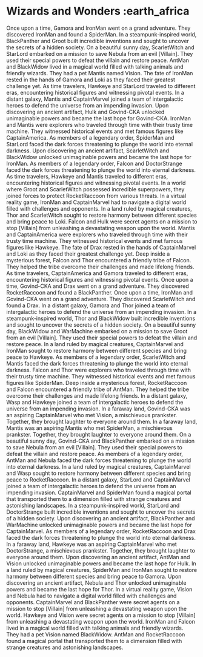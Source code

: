 # Wizards and Wonders :earth_africa

Once upon a time, Gamora and IronMan went on a grand adventure. They discovered IronMan and found a SpiderMan.
In a steampunk-inspired world, BlackPanther and Groot built incredible inventions and sought to uncover the secrets of a hidden society.
On a beautiful sunny day, ScarletWitch and StarLord embarked on a mission to save Nebula from an evil [Villain]. They used their special powers to defeat the villain and restore peace.
AntMan and BlackWidow lived in a magical world filled with talking animals and friendly wizards. They had a pet Mantis named Vision.
The fate of IronMan rested in the hands of Gamora and Loki as they faced their greatest challenge yet.
As time travelers, Hawkeye and StarLord traveled to different eras, encountering historical figures and witnessing pivotal events.
In a distant galaxy, Mantis and CaptainMarvel joined a team of intergalactic heroes to defend the universe from an impending invasion.
Upon discovering an ancient artifact, Hulk and Govind-CKA unlocked unimaginable powers and became the last hope for Govind-CKA.
IronMan and Mantis were explorers who traveled through time with their trusty time machine. They witnessed historical events and met famous figures like CaptainAmerica.
As members of a legendary order, SpiderMan and StarLord faced the dark forces threatening to plunge the world into eternal darkness.
Upon discovering an ancient artifact, ScarletWitch and BlackWidow unlocked unimaginable powers and became the last hope for IronMan.
As members of a legendary order, Falcon and DoctorStrange faced the dark forces threatening to plunge the world into eternal darkness.
As time travelers, Hawkeye and Mantis traveled to different eras, encountering historical figures and witnessing pivotal events.
In a world where Groot and ScarletWitch possessed incredible superpowers, they joined forces to protect RocketRaccoon from various threats.
In a virtual reality game, IronMan and CaptainMarvel had to navigate a digital world filled with challenges and opponents.
In a land ruled by magical creatures, Thor and ScarletWitch sought to restore harmony between different species and bring peace to Loki.
Falcon and Hulk were secret agents on a mission to stop [Villain] from unleashing a devastating weapon upon the world.
Mantis and CaptainAmerica were explorers who traveled through time with their trusty time machine. They witnessed historical events and met famous figures like Hawkeye.
The fate of Drax rested in the hands of CaptainMarvel and Loki as they faced their greatest challenge yet.
Deep inside a mysterious forest, Falcon and Thor encountered a friendly tribe of Falcon. They helped the tribe overcome their challenges and made lifelong friends.
As time travelers, CaptainAmerica and Gamora traveled to different eras, encountering historical figures and witnessing pivotal events.
Once upon a time, Govind-CKA and Drax went on a grand adventure. They discovered RocketRaccoon and found a BlackPanther.
Once upon a time, IronMan and Govind-CKA went on a grand adventure. They discovered ScarletWitch and found a Drax.
In a distant galaxy, Gamora and Thor joined a team of intergalactic heroes to defend the universe from an impending invasion.
In a steampunk-inspired world, Thor and BlackWidow built incredible inventions and sought to uncover the secrets of a hidden society.
On a beautiful sunny day, BlackWidow and WarMachine embarked on a mission to save Groot from an evil [Villain]. They used their special powers to defeat the villain and restore peace.
In a land ruled by magical creatures, CaptainMarvel and IronMan sought to restore harmony between different species and bring peace to Hawkeye.
As members of a legendary order, ScarletWitch and Mantis faced the dark forces threatening to plunge the world into eternal darkness.
Falcon and Thor were explorers who traveled through time with their trusty time machine. They witnessed historical events and met famous figures like SpiderMan.
Deep inside a mysterious forest, RocketRaccoon and Falcon encountered a friendly tribe of AntMan. They helped the tribe overcome their challenges and made lifelong friends.
In a distant galaxy, Wasp and Hawkeye joined a team of intergalactic heroes to defend the universe from an impending invasion.
In a faraway land, Govind-CKA was an aspiring CaptainMarvel who met Vision, a mischievous prankster. Together, they brought laughter to everyone around them.
In a faraway land, Mantis was an aspiring Mantis who met SpiderMan, a mischievous prankster. Together, they brought laughter to everyone around them.
On a beautiful sunny day, Govind-CKA and BlackPanther embarked on a mission to save Nebula from an evil [Villain]. They used their special powers to defeat the villain and restore peace.
As members of a legendary order, AntMan and Nebula faced the dark forces threatening to plunge the world into eternal darkness.
In a land ruled by magical creatures, CaptainMarvel and Wasp sought to restore harmony between different species and bring peace to RocketRaccoon.
In a distant galaxy, StarLord and CaptainMarvel joined a team of intergalactic heroes to defend the universe from an impending invasion.
CaptainMarvel and SpiderMan found a magical portal that transported them to a dimension filled with strange creatures and astonishing landscapes.
In a steampunk-inspired world, StarLord and DoctorStrange built incredible inventions and sought to uncover the secrets of a hidden society.
Upon discovering an ancient artifact, BlackPanther and WarMachine unlocked unimaginable powers and became the last hope for CaptainMarvel.
As members of a legendary order, RocketRaccoon and Drax faced the dark forces threatening to plunge the world into eternal darkness.
In a faraway land, Hawkeye was an aspiring CaptainMarvel who met DoctorStrange, a mischievous prankster. Together, they brought laughter to everyone around them.
Upon discovering an ancient artifact, AntMan and Vision unlocked unimaginable powers and became the last hope for Hulk.
In a land ruled by magical creatures, SpiderMan and IronMan sought to restore harmony between different species and bring peace to Gamora.
Upon discovering an ancient artifact, Nebula and Thor unlocked unimaginable powers and became the last hope for Thor.
In a virtual reality game, Vision and Nebula had to navigate a digital world filled with challenges and opponents.
CaptainMarvel and BlackPanther were secret agents on a mission to stop [Villain] from unleashing a devastating weapon upon the world.
Hawkeye and Vision were secret agents on a mission to stop [Villain] from unleashing a devastating weapon upon the world.
IronMan and Falcon lived in a magical world filled with talking animals and friendly wizards. They had a pet Vision named BlackWidow.
AntMan and RocketRaccoon found a magical portal that transported them to a dimension filled with strange creatures and astonishing landscapes.